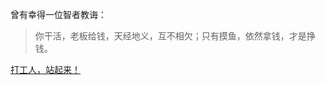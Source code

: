 曾有幸得一位智者教诲：
> 你干活，老板给钱，天经地义，互不相欠；只有摸鱼，依然拿钱，才是挣钱。

[打工人，站起来！](https://ppz-pro.github.io/windows-upgrading)
